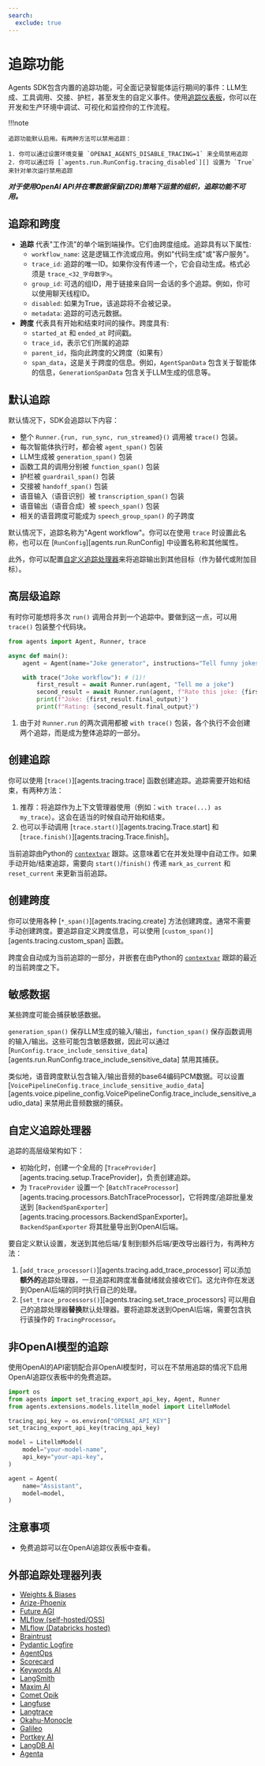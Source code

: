 ```yaml
---
search:
  exclude: true
---
```

# 追踪功能

Agents SDK包含内置的追踪功能，可全面记录智能体运行期间的事件：LLM生成、工具调用、交接、护栏，甚至发生的自定义事件。使用[追踪仪表板](https://platform.openai.com/traces)，你可以在开发和生产环境中调试、可视化和监控你的工作流程。

!!!note

    追踪功能默认启用。有两种方法可以禁用追踪：

    1. 你可以通过设置环境变量 `OPENAI_AGENTS_DISABLE_TRACING=1` 来全局禁用追踪
    2. 你可以通过将 [`agents.run.RunConfig.tracing_disabled`][] 设置为 `True` 来针对单次运行禁用追踪

***对于使用OpenAI API并在零数据保留(ZDR)策略下运营的组织，追踪功能不可用。***

## 追踪和跨度

-   **追踪** 代表"工作流"的单个端到端操作。它们由跨度组成。追踪具有以下属性:
    -   `workflow_name`: 这是逻辑工作流或应用。例如"代码生成"或"客户服务"。
    -   `trace_id`: 追踪的唯一ID。如果你没有传递一个，它会自动生成。格式必须是 `trace_<32_字母数字>`。
    -   `group_id`: 可选的组ID，用于链接来自同一会话的多个追踪。例如，你可以使用聊天线程ID。
    -   `disabled`: 如果为True，该追踪将不会被记录。
    -   `metadata`: 追踪的可选元数据。
-   **跨度** 代表具有开始和结束时间的操作。跨度具有:
    -   `started_at` 和 `ended_at` 时间戳。
    -   `trace_id`，表示它们所属的追踪
    -   `parent_id`，指向此跨度的父跨度（如果有）
    -   `span_data`，这是关于跨度的信息。例如，`AgentSpanData` 包含关于智能体的信息，`GenerationSpanData` 包含关于LLM生成的信息等。

## 默认追踪

默认情况下，SDK会追踪以下内容：

-   整个 `Runner.{run, run_sync, run_streamed}()` 调用被 `trace()` 包装。
-   每次智能体执行时，都会被 `agent_span()` 包装
-   LLM生成被 `generation_span()` 包装
-   函数工具的调用分别被 `function_span()` 包装
-   护栏被 `guardrail_span()` 包装
-   交接被 `handoff_span()` 包装
-   语音输入（语音识别）被 `transcription_span()` 包装
-   语音输出（语音合成）被 `speech_span()` 包装
-   相关的语音跨度可能成为 `speech_group_span()` 的子跨度

默认情况下，追踪名称为"Agent workflow"。你可以在使用 `trace` 时设置此名称，也可以在 [`RunConfig`][agents.run.RunConfig] 中设置名称和其他属性。

此外，你可以配置[自定义追踪处理器](#自定义追踪处理器)来将追踪输出到其他目标（作为替代或附加目标）。

## 高层级追踪

有时你可能想将多次 `run()` 调用合并到一个追踪中。要做到这一点，可以用 `trace()` 包装整个代码块。

```python
from agents import Agent, Runner, trace

async def main():
    agent = Agent(name="Joke generator", instructions="Tell funny jokes.")

    with trace("Joke workflow"): # (1)!
        first_result = await Runner.run(agent, "Tell me a joke")
        second_result = await Runner.run(agent, f"Rate this joke: {first_result.final_output}")
        print(f"Joke: {first_result.final_output}")
        print(f"Rating: {second_result.final_output}")
```

1. 由于对 `Runner.run` 的两次调用都被 `with trace()` 包装，各个执行不会创建两个追踪，而是成为整体追踪的一部分。

## 创建追踪

你可以使用 [`trace()`][agents.tracing.trace] 函数创建追踪。追踪需要开始和结束，有两种方法：

1. 推荐：将追踪作为上下文管理器使用（例如：`with trace(...) as my_trace`）。这会在适当的时候自动开始和结束。
2. 也可以手动调用 [`trace.start()`][agents.tracing.Trace.start] 和 [`trace.finish()`][agents.tracing.Trace.finish]。

当前追踪由Python的 [`contextvar`](https://docs.python.org/3/library/contextvars.html) 跟踪。这意味着它在并发处理中自动工作。如果手动开始/结束追踪，需要向 `start()`/`finish()` 传递 `mark_as_current` 和 `reset_current` 来更新当前追踪。

## 创建跨度

你可以使用各种 [`*_span()`][agents.tracing.create] 方法创建跨度。通常不需要手动创建跨度。要追踪自定义跨度信息，可以使用 [`custom_span()`][agents.tracing.custom_span] 函数。

跨度会自动成为当前追踪的一部分，并嵌套在由Python的 [`contextvar`](https://docs.python.org/3/library/contextvars.html) 跟踪的最近的当前跨度之下。

## 敏感数据

某些跨度可能会捕获敏感数据。

`generation_span()` 保存LLM生成的输入/输出，`function_span()` 保存函数调用的输入/输出。这些可能包含敏感数据，因此可以通过 [`RunConfig.trace_include_sensitive_data`][agents.run.RunConfig.trace_include_sensitive_data] 禁用其捕获。

类似地，语音跨度默认包含输入/输出音频的base64编码PCM数据。可以设置 [`VoicePipelineConfig.trace_include_sensitive_audio_data`][agents.voice.pipeline_config.VoicePipelineConfig.trace_include_sensitive_audio_data] 来禁用此音频数据的捕获。

## 自定义追踪处理器

追踪的高层级架构如下：

-   初始化时，创建一个全局的 [`TraceProvider`][agents.tracing.setup.TraceProvider]，负责创建追踪。
-   为 `TraceProvider` 设置一个 [`BatchTraceProcessor`][agents.tracing.processors.BatchTraceProcessor]，它将跨度/追踪批量发送到 [`BackendSpanExporter`][agents.tracing.processors.BackendSpanExporter]。`BackendSpanExporter` 将其批量导出到OpenAI后端。

要自定义默认设置，发送到其他后端/复制到额外后端/更改导出器行为，有两种方法：

1. [`add_trace_processor()`][agents.tracing.add_trace_processor] 可以添加**额外的**追踪处理器，一旦追踪和跨度准备就绪就会接收它们。这允许你在发送到OpenAI后端的同时执行自己的处理。
2. [`set_trace_processors()`][agents.tracing.set_trace_processors] 可以用自己的追踪处理器**替换**默认处理器。要将追踪发送到OpenAI后端，需要包含执行该操作的 `TracingProcessor`。

## 非OpenAI模型的追踪

使用OpenAI的API密钥配合非OpenAI模型时，可以在不禁用追踪的情况下启用OpenAI追踪仪表板中的免费追踪。

```python
import os
from agents import set_tracing_export_api_key, Agent, Runner
from agents.extensions.models.litellm_model import LitellmModel

tracing_api_key = os.environ["OPENAI_API_KEY"]
set_tracing_export_api_key(tracing_api_key)

model = LitellmModel(
    model="your-model-name",
    api_key="your-api-key",
)

agent = Agent(
    name="Assistant",
    model=model,
)
```

## 注意事项
- 免费追踪可以在OpenAI追踪仪表板中查看。

## 外部追踪处理器列表

-   [Weights & Biases](https://weave-docs.wandb.ai/guides/integrations/openai_agents)
-   [Arize-Phoenix](https://docs.arize.com/phoenix/tracing/integrations-tracing/openai-agents-sdk)
-   [Future AGI](https://docs.futureagi.com/future-agi/products/observability/auto-instrumentation/openai_agents)
-   [MLflow (self-hosted/OSS)](https://mlflow.org/docs/latest/tracing/integrations/openai-agent)
-   [MLflow (Databricks hosted)](https://docs.databricks.com/aws/en/mlflow/mlflow-tracing#-automatic-tracing)
-   [Braintrust](https://braintrust.dev/docs/guides/traces/integrations#openai-agents-sdk)
-   [Pydantic Logfire](https://logfire.pydantic.dev/docs/integrations/llms/openai/#openai-agents)
-   [AgentOps](https://docs.agentops.ai/v1/integrations/agentssdk)
-   [Scorecard](https://docs.scorecard.io/docs/documentation/features/tracing#openai-agents-sdk-integration)
-   [Keywords AI](https://docs.keywordsai.co/integration/development-frameworks/openai-agent)
-   [LangSmith](https://docs.smith.langchain.com/observability/how_to_guides/trace_with_openai_agents_sdk)
-   [Maxim AI](https://www.getmaxim.ai/docs/observe/integrations/openai-agents-sdk)
-   [Comet Opik](https://www.comet.com/docs/opik/tracing/integrations/openai_agents)
-   [Langfuse](https://langfuse.com/docs/integrations/openaiagentssdk/openai-agents)
-   [Langtrace](https://docs.langtrace.ai/supported-integrations/llm-frameworks/openai-agents-sdk)
-   [Okahu-Monocle](https://github.com/monocle2ai/monocle)
-   [Galileo](https://v2docs.galileo.ai/integrations/openai-agent-integration#openai-agent-integration)
-   [Portkey AI](https://portkey.ai/docs/integrations/agents/openai-agents)
-   [LangDB AI](https://docs.langdb.ai/getting-started/working-with-agent-frameworks/working-with-openai-agents-sdk)
-   [Agenta](https://docs.agenta.ai/observability/integrations/openai-agents)
